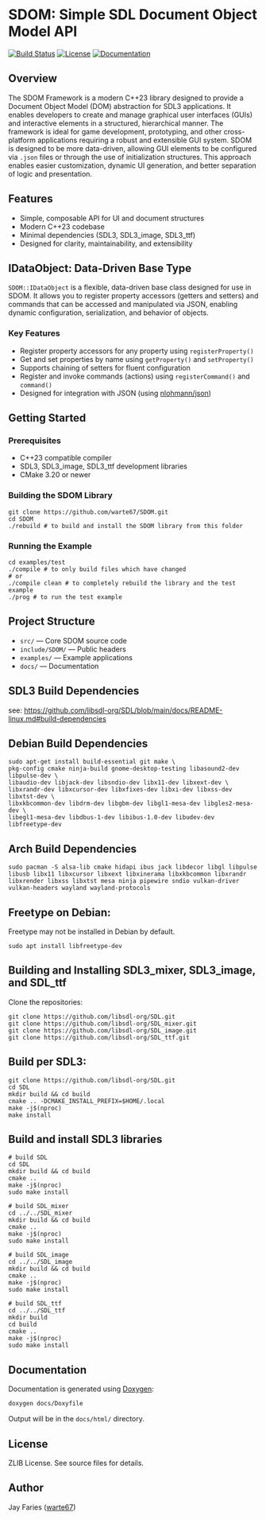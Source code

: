 # SDOM: Simple SDL Document Object Model API
[![Build Status](https://img.shields.io/github/actions/workflow/status/warte67/SDOM/build.yml?branch=master)](https://github.com/warte67/SDOM/actions)
[![License](https://img.shields.io/badge/license-ZLIB-blue.svg)](LICENSE)
[![Documentation](https://img.shields.io/badge/docs-Doxygen-blue)](https://warte67.github.io/SDOM/)

## Overview
The SDOM Framework is a modern C++23 library designed to provide a Document Object Model (DOM) abstraction for SDL3 applications. It enables developers to create and manage graphical user interfaces (GUIs) and interactive elements in a structured, hierarchical manner. The framework is ideal for game development, prototyping, and other cross-platform applications requiring a robust and extensible GUI system. SDOM is designed to be more data-driven, allowing GUI elements to be configured via `.json` files or through the use of initialization structures. This approach enables easier customization, dynamic UI generation, and better separation of logic and presentation.


## Features
- Simple, composable API for UI and document structures
- Modern C++23 codebase
- Minimal dependencies (SDL3, SDL3_image, SDL3_ttf)
- Designed for clarity, maintainability, and extensibility

## IDataObject: Data-Driven Base Type

`SDOM::IDataObject` is a flexible, data-driven base class designed for use in SDOM. It allows you to register property accessors (getters and setters) and commands that can be accessed and manipulated via JSON, enabling dynamic configuration, serialization, and behavior of objects.

### Key Features
- Register property accessors for any property using `registerProperty()`
- Get and set properties by name using `getProperty()` and `setProperty()`
- Supports chaining of setters for fluent configuration
- Register and invoke commands (actions) using `registerCommand()` and `command()`
- Designed for integration with JSON (using [nlohmann/json](https://github.com/nlohmann/json))


## Getting Started

### Prerequisites
- C++23 compatible compiler
- SDL3, SDL3_image, SDL3_ttf development libraries
- CMake 3.20 or newer

### Building the SDOM Library
```
git clone https://github.com/warte67/SDOM.git
cd SDOM
./rebuild # to build and install the SDOM library from this folder
```

### Running the Example
```
cd examples/test
./compile # to only build files which have changed
# or
./compile clean # to completely rebuild the library and the test example
./prog # to run the test example
```

## Project Structure
- `src/` — Core SDOM source code
- `include/SDOM/` — Public headers
- `examples/` — Example applications
- `docs/` — Documentation

## SDL3 Build Dependencies
see: https://github.com/libsdl-org/SDL/blob/main/docs/README-linux.md#build-dependencies

## Debian Build Dependencies
```
sudo apt-get install build-essential git make \
pkg-config cmake ninja-build gnome-desktop-testing libasound2-dev libpulse-dev \
libaudio-dev libjack-dev libsndio-dev libx11-dev libxext-dev \
libxrandr-dev libxcursor-dev libxfixes-dev libxi-dev libxss-dev libxtst-dev \
libxkbcommon-dev libdrm-dev libgbm-dev libgl1-mesa-dev libgles2-mesa-dev \
libegl1-mesa-dev libdbus-1-dev libibus-1.0-dev libudev-dev libfreetype-dev
```

## Arch Build Dependencies
```
sudo pacman -S alsa-lib cmake hidapi ibus jack libdecor libgl libpulse libusb libx11 libxcursor libxext libxinerama libxkbcommon libxrandr libxrender libxss libxtst mesa ninja pipewire sndio vulkan-driver vulkan-headers wayland wayland-protocols
```

## Freetype on Debian:
Freetype may not be installed in Debian by default.
```
sudo apt install libfreetype-dev
```

## Building and Installing SDL3_mixer, SDL3_image, and SDL_ttf
Clone the repositories:
```
git clone https://github.com/libsdl-org/SDL.git
git clone https://github.com/libsdl-org/SDL_mixer.git
git clone https://github.com/libsdl-org/SDL_image.git
git clone https://github.com/libsdl-org/SDL_ttf.git
```

## Build per SDL3:
```
git clone https://github.com/libsdl-org/SDL.git
cd SDL
mkdir build && cd build
cmake .. -DCMAKE_INSTALL_PREFIX=$HOME/.local
make -j$(nproc)
make install
```

## Build and install SDL3 libraries
```
# build SDL
cd SDL
mkdir build && cd build
cmake ..
make -j$(nproc) 
sudo make install

# build SDL_mixer
cd ../../SDL_mixer
mkdir build && cd build
cmake ..
make -j$(nproc)
sudo make install

# build SDL_image
cd ../../SDL_image
mkdir build && cd build
cmake ..
make -j$(nproc)
sudo make install

# build SDL_ttf
cd ../../SDL_ttf
mkdir build
cd build
cmake ..
make -j$(nproc)
sudo make install
```





## Documentation
Documentation is generated using [Doxygen](https://www.doxygen.nl/):
```bash
doxygen docs/Doxyfile
```
Output will be in the `docs/html/` directory.

## License
ZLIB License. See source files for details.

## Author
Jay Faries ([warte67](https://github.com/warte67))
